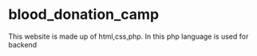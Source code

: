 # blood_donation_camp
This website is made up of html,css,php. In this php language is used for backend
